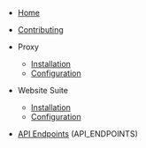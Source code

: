 - [Home](/README)

- [Contributing](/contributing.md)

- Proxy

  - [Installation](/proxy/installation.md)
  - [Configuration](/proxy/configuration.md)

- Website Suite

  - [Installation](/websiteSuite/installation.md)
  - [Configuration](/websiteSuite/configuration.md)

- [API Endpoints](/api/)
(API_ENDPOINTS)

